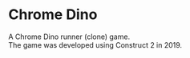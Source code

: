 # Chrome Dino
A Chrome Dino runner (clone) game.<br>
The game was developed using Construct 2 in 2019.
